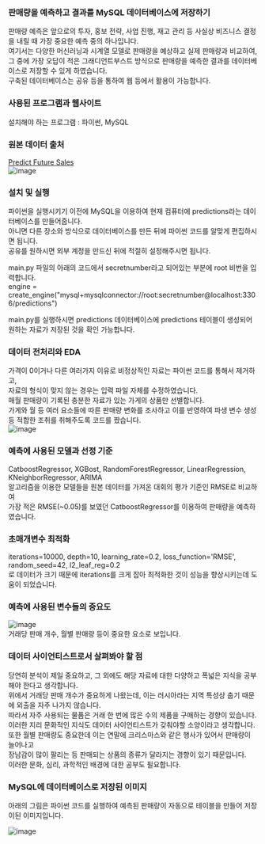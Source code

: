 ### 판매량을 예측하고 결과를 MySQL 데이터베이스에 저장하기  

판매량 예측은 앞으로의 투자, 홍보 전략, 사업 진행, 재고 관리 등 사실상 비즈니스 결정을 내릴 때 가장 중요한 예측 중의 하나입니다.  
여기서는 다양한 머신러닝과 시계열 모델로 판매량을 예상하고 실제 판매량과 비교하여,  
그 중에 가장 오답이 적은 그래디언트부스트 방식으로 판매량을 예측한 결과를 데이터베이스로 저장할 수 있게 하였습니다.  
구축된 데이터베이스는 공유 등을 통하여 웹 등에서 활용이 가능합니다.  

  
### 사용된 프로그램과 웹사이트  
  
설치해야 하는 프로그램 : 파이썬, MySQL  

  
### 원본 데이터 출처  
  
[Predict Future Sales](https://www.kaggle.com/competitions/competitive-data-science-predict-future-sales/data)  
![image](https://github.com/SungUk/futuresales/assets/5809062/7ac7219c-6068-44bd-b61b-0d625f4089e1)  
  
  
### 설치 및 실행  
  
파이썬을 실행시키기 이전에 MySQL을 이용하여 현재 컴퓨터에 predictions라는 데이터베이스를 만들어줍니다.  
아니면 다른 장소와 방식으로 데이터베이스를 만든 뒤에 파이썬 코드를 알맞게 편집하시면 됩니다.  
공유를 원하시면 외부 계정을 만드신 뒤에 적절히 설정해주시면 됩니다.  

main.py 파일의 아래의 코드에서 secretnumber라고 되어있는 부분에 root 비번을 입력합니다.  
engine = create_engine("mysql+mysqlconnector://root:secretnumber@localhost:3306/predictions")  
  
main.py를 실행하시면 predictions 데이터베이스에 predictions 테이블이 생성되어 원하는 자료가 저장된 것을 확인 가능합니다.  
  
  
### 데이터 전처리와 EDA  

가격이 0이거나 다른 여러가지 이유로 비정상적인 자료는 파이썬 코드를 통해서 제거하고,  
자료의 형식이 맞지 않는 경우는 입력 파일 자체를 수정하였습니다.  
매월 판매량이 기록된 충분한 자료가 있는 가게의 상품만 선별합니다.  
가게와 월 등 여러 요소들에 따른 판매량 변화를 조사하고 이를 반영하여 파생 변수 생성 등 적합한 조취를 취해주도록 코드를 짰습니다.  
![image](https://github.com/SungUk/futuresales/assets/5809062/1bb5e0ed-2e8d-4fc0-9ba5-df61daab4b79)

  
### 예측에 사용된 모델과 선정 기준  

CatboostRegressor, XGBost, RandomForestRegressor, LinearRegression, KNeighborRegressor, ARIMA  
알고리즘을 이용한 모델들을 원본 데이터를 가져온 대회의 평가 기준인 RMSE로 비교하여  
가장 적은 RMSE(~0.05)를 보였던 CatboostRegressor를 이용하여 판매량을 예측하였습니다.  

  
### 초매개변수 최적화  

iterations=10000, depth=10, learning_rate=0.2, loss_function='RMSE', random_seed=42, l2_leaf_reg=0.2  
로 데이터가 크기 때문에 iterations를 크게 잡아 최적화한 것이 성능을 향상시키는데 도움이 되었습니다.  


### 예측에 사용된 변수들의 중요도  

![image](https://github.com/SungUk/futuresales/assets/5809062/63767c4f-3adb-498e-9e6d-26defcca9938)  
거래당 판매 개수, 월별 판매량 등이 중요한 요소로 보입니다.  


### 데이터 사이언티스트로서 살펴봐야 할 점  

당연히 분석이 제일 중요하고, 그 외에도 해당 자료에 대한 다양하고 폭넓은 지식을 공부해야 한다고 생각합니다.  
위에서 거래당 판매 개수가 중요하게 나왔는데, 이는 러시아라는 지역 특성상 춥기 때문에 외출을 자주 나가지 않습니다.  
따라서 자주 사용되는 물품은 거래 한 번에 많은 수의 제품을 구매하는 경향이 있습니다.  
이러한 지리 문화적인 지식도 데이터 사이언티스트가 갖춰야할 소양이라고 생각합니다.  
또한 월별 판매량도 중요한데 이는 연말에 크리스마스와 같은 행사가 있어서 판매량이 늘어나고  
장남감이 많이 팔리는 등 판매되는 상품의 종류가 달라지는 경향이 있기 때문입니다.  
이러한 문화, 심리, 과학적인 배경에 대한 공부도 필요합니다.  


### MySQL에 데이터베이스로 저장된 이미지  

아래의 그림은 파이썬 코드를 실행하여 예측된 판매량이 자동으로 테이블을 만들어 저장이된 이미지입니다.  
  
![image](https://github.com/SungUk/futuresales/assets/5809062/0ffc4e52-d682-47ae-9611-39c600c48f5d)


    

  
